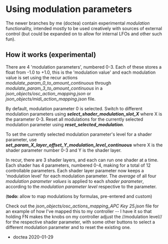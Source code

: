 # Using modulation parameters

The newer branches by me (doctea) contain experimental _modulation_ functionality, intended mostly to be used creatively with sources of external control (but could be expanded on to allow for internal LFOs and other such fun).

## How it works (experimental)

There are 4 'modulation parameters', numbered 0-3.  Each of these stores a float from -1.0 to +1.0, this is the 'modulation value' and each modulation value is set using the recur actions _*modulate_param_0_to_amount_continuous*_ through _*modulate_param_3_to_amount_continuous*_ in a _json_objects/osc_action_mapping.json_ or _json_objects/midi_action_mapping.json_ file.  

By default, modulation parameter 0 is selected.  Switch to different modulation parameters using _**select_shader_modulation_slot_X**_ where X is the parameter 0-3.  Reset all modulations for the currently selected modulation parameter using _**reset_selected_modulation**_.

To set the currently selected modulation parameter's level for a shader parameter, use _**set_param_X_layer_offset_Y_modulation_level_continuous**_ where X is the shader parameter number 0-3 and Y is the shader layer.

In recur, there are 3 shader layers, and each can run one shader at a time.  Each shader has 4 parameters, numbered 0-4, making for a total of 12 controllable parameters.  Each shader layer parameter now keeps a 'modulation level' for each modulation parameter. The _average_ of all four _modulation parameter values_ is applied to each _shader parameter_, according to the _modulation parameter level_ respective to the parameter.

(**todo:** allow to map modulations by formulas, pre-entered and custom)

Check out the _json_objects/osc_actions_mapping_APC Key 25.json_ file for an example of how I've mapped this to my controller -- I have it so that holding FN makes the knobs on my controller adjust the //modulation level// for the respective shader parameter, with some other buttons to select a different modulation parameter and to reset the existing one.


- doctea 2020-01-29
